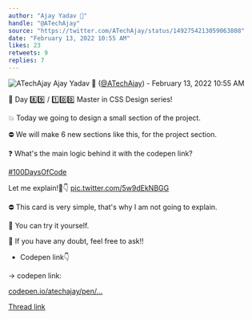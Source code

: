 ```yaml
---
author: "Ajay Yadav 🎯"
handle: "@ATechAjay"
source: "https://twitter.com/ATechAjay/status/1492754213059063808"
date: "February 13, 2022 10:55 AM"
likes: 23
retweets: 9
replies: 7
---
```

![ATechAjay](https://pbs.twimg.com/profile_images/1485567675111981057/mLsrcZdB_normal.jpg)
Ajay Yadav 🎯 ([@ATechAjay](https://twitter.com/ATechAjay)) - February 13, 2022 10:55 AM

💚 Day 8️⃣9️⃣ / 1️⃣0️⃣0️⃣ Master in CSS Design series!

💥 Today we going to design a small section of the project.

⛔ We will make 6 new sections like this, for the project section.

❓ What's the main logic behind it with the codepen link?

[#100DaysOfCode](https://twitter.com/hashtag/100DaysOfCode)  

Let me explain!🧵👇 [pic.twitter.com/5w9dEkNBGG](https://twitter.com/ATechAjay/status/1492754213059063808/video/1)

⛔ This card is very simple, that's why I am not going to explain.

👀 You can try it yourself.

📌 If you have any doubt, feel free to ask!!

- Codepen link👇

→ codepen link:

[codepen.io/atechajay/pen/…](https://codepen.io/atechajay/pen/LYOjZyW)

[Thread link](https://twitter.com/ATechAjay/status/1492754213059063808)